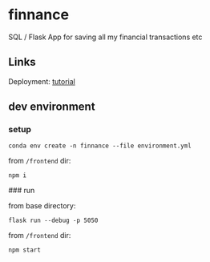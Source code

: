 # finnance

SQL / Flask App for saving all my financial transactions etc

## Links

Deployment: [tutorial](https://www.javacodemonk.com/part-2-deploy-flask-api-in-production-using-wsgi-gunicorn-with-nginx-reverse-proxy-4cbeffdb)


## dev environment

### setup

```
conda env create -n finnance --file environment.yml
```
from `/frontend` dir:
```
npm i
```

### run


from base directory:
```
flask run --debug -p 5050
```

from `/frontend` dir:
```
npm start
```